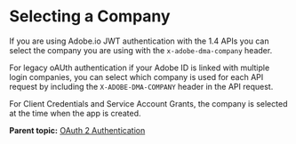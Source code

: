 # Selecting a Company

If you are using Adobe.io JWT authentication with the 1.4 APIs you can select the company you are using with the `x-adobe-dma-company` header.

For legacy oAUth authentication if your Adobe ID is linked with multiple login companies, you can select which company is used for each API request by including the `X-ADOBE-DMA-COMPANY` header in the API request.

For Client Credentials and Service Account Grants, the company is selected at the time when the app is created.

**Parent topic:** [OAuth 2 Authentication](auth_overview.md)

